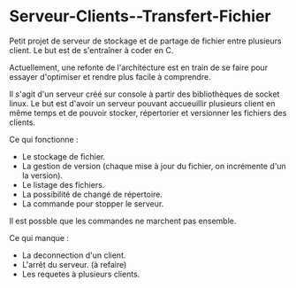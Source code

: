 # Serveur-Clients--Transfert-Fichier
Petit projet de serveur de stockage et de partage de fichier entre plusieurs client. Le but est de s'entraîner à coder en C.

Actuellement, une refonte de l'architecture est en train de se faire pour essayer d'optimiser et rendre plus facile à comprendre.

Il s'agit d'un serveur créé sur console à partir des bibliothèques de socket linux. Le but est d'avoir un serveur pouvant accueuillir
plusieurs client en même temps et de pouvoir stocker, répertorier et versionner les fichiers des clients.

Ce qui fonctionne :
- Le stockage de fichier.
- La gestion de version (chaque mise à jour du fichier, on incrémente d'un la version).
- Le listage des fichiers.
- La possibilité de changé de répertoire.
- La commande pour stopper le serveur.

Il est possble que les commandes ne marchent pas ensemble.

Ce qui manque :
- La deconnection d'un client.
- L'arrêt du serveur. (à refaire)
- Les requetes à plusieurs clients.
